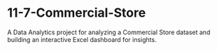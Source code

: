 # 11-7-Commercial-Store
A Data Analytics project for analyzing a Commercial Store dataset and building an interactive Excel dashboard for insights.
